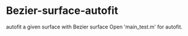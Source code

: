 # Bezier-surface-autofit
autofit a given surface with Bezier surface
Open 'main_test.m' for autofit.
